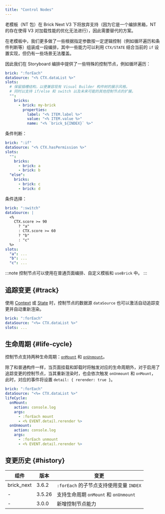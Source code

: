 ```yaml
---
title: "Control Nodes"
---
```


老模板（NT 包）在 Brick Next V3 下将放弃支持（因为它是一个编排黑箱，NT 的存在使得 V3 对加载性能的优化无法进行），因此需要替代的方案。

在老模板中，我们更多做了一些根据指定参数按一定逻辑控制（例如循环遍历和条件判断等）组装成一段编排，其中一些能力可以利用 `CTX/STATE` 结合当前的 `if` 设置实现，但仍有一些场景无法覆盖。

因此我们在 Storyboard 编排中提供了一些特殊的控制节点，例如循环遍历：

```yaml
brick: ":forEach"
dataSource: "<% CTX.dataList %>"
slots:
  # 保留插槽结构，以便兼容现有 Visual Builder 构件树的展示风格。
  # 同时以支持 if/else 和 switch 以及未来可能的其他控制节点的扩展。
  "":
    bricks:
      - brick: my-brick
        properties:
          label: "<% ITEM.label %>"
          value: "<% ITEM.value %>"
          name: "<% `brick_${INDEX}` %>"
```

条件判断：

```yaml
brick: ":if"
dataSource: "<% CTX.hasPermission %>"
slots:
  "":
    bricks:
      - brick: a
      - brick: b
  "else":
    bricks:
      - brick: c
      - brick: d
```

条件选择：

```yaml
brick: ":switch"
dataSource: |
  <%
    CTX.score >= 90
      ? "a"
      : CTX.score >= 60
      ? "b"
      : "c"
  %>
slots:
  "a": ...
  "b": ...
  "c": ...
```

:::note
控制节点可以使用在普通页面编排、自定义模板和 `useBrick` 中。
:::

## 追踪变更 {#track}

使用 [Context] 或 [State] 时，控制节点的数据源 `dataSource` 也可以激活自动追踪变更并自动重新渲染。

```yaml {2}
brick: ":forEach"
dataSource: "<%= CTX.dataList %>"
slots: ...
```

## 生命周期 {#life-cycle}

控制节点支持两种生命周期：[`onMount`](brick-life-cycle.md#onmount) 和 [`onUnmount`](brick-life-cycle.md#onunmount)。

除了和普通构件一样，当页面挂载和卸载时将触发对应的生命周期外，对于启用了追踪变更的控制节点，当其重新渲染时，也会依次触发 `onUnmount` 和 `onMount`，此时，对应的事件将设置 `detail: { rerender: true }`。

```yaml {3-13}
brick: ":forEach"
dataSource: "<%= CTX.dataList %>"
lifeCycle:
  onMount:
    action: console.log
    args:
      - :forEach mount
      - <% EVENT.detail.rerender %>
  onUnmount:
    action: console.log
    args:
      - :forEach unmount
      - <% EVENT.detail.rerender %>
```

## 变更历史 {#history}

| 组件       | 版本   | 变更                                    |
| ---------- | ------ | --------------------------------------- |
| brick_next | 3.6.2  | `:forEach` 的子节点支持使用变量 `INDEX` |
| -          | 3.5.26 | 支持生命周期 `onMount` 和 `onUnmount`   |
| -          | 3.0.0  | 新增控制节点能力                        |

[context]: context.md
[state]: template-state.md
